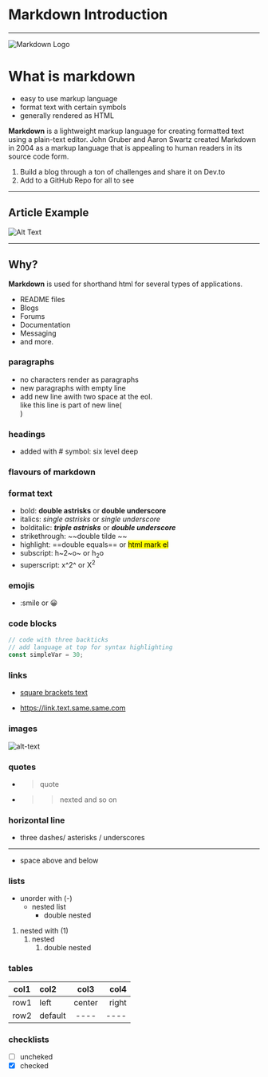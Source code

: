 # Markdown Introduction

---

![Markdown Logo](https://dev-to-uploads.s3.amazonaws.com/i/snq5gst9tw245shyavk2.png)

# What is markdown

- easy to use markup language
- format text with certain symbols
- generally rendered as HTML

**Markdown** is a lightweight markup language for creating formatted text using a plain-text editor. John Gruber and Aaron Swartz created Markdown in 2004 as a markup language that is appealing to human readers in its source code form.

1. Build a blog through a ton of challenges and share it on Dev.to
2. Add to a GitHub Repo for all to see

---

## Article Example

![Alt Text](https://dev-to-uploads.s3.amazonaws.com/i/6757u8ykffph567rzekm.gif)

---

## Why?

**Markdown** is used for shorthand html for several types of applications.

- README files
- Blogs
- Forums
- Documentation
- Messaging
- and more.

### paragraphs

- no characters render as paragraphs
- new paragraphs with empty line
- add new line awith two space at the eol.  
  like this line is part of new line(<br>)

### headings

- added with # symbol: six level deep

### flavours of markdown

### format text

- bold: **double astrisks** or **double underscore**
- italics: _single astrisks_ or _single underscore_
- bolditalic: **_triple astrisks_** or **_double underscore_**
- strikethrough: ~~double tilde ~~
- highlight: ==double equals== or <mark>html mark el</mark>
- subscript: h~2~o~ or h<sub>2</sub>o
- superscript: x^2^ or X<sup>2</sup>

### emojis

- :smile or 😀

### code blocks

```js
// code with three backticks
// add language at top for syntax highlighting
const simpleVar = 30;
```

### links

- [square brackets text](https://link.in.parenthesis.com)

- <https://link.text.same.same.com>

### images

![alt-text](https://www.liblogo.com/img-logo/co8666g6d3-coursera-logo-google-professional-certificate-training-programs-coursera.png)

### quotes

- > quote
- > > nexted and so on

### horizontal line

- three dashes/ asterisks / underscores

---

- space above and below

### lists

- unorder with (-)
  - nested list
    - double nested

1. nested with (1)
   1. nested
      1. double nested

### tables

| col1 | col2    |  col3  |  col4 |
| ---- | :------ | :----: | ----: |
| row1 | left    | center | right |
| row2 | default |  ----  |  ---- |

### checklists

- [ ] uncheked
- [x] checked
